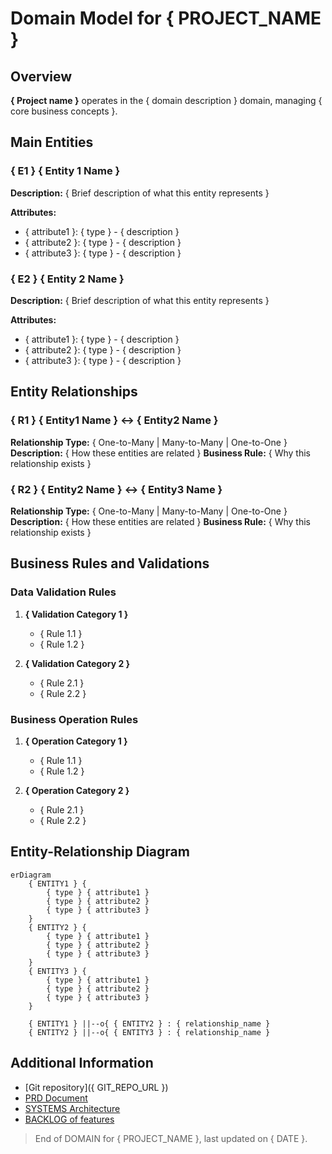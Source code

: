 # Domain Model for { PROJECT_NAME }

## Overview

<!-- Questions to consider:
 - What is the core business domain?
 - What are the main business processes?
 - What are the key business concepts? -->

**{ Project name }** operates in the { domain description } domain, managing { core business concepts }.

## Main Entities

<!-- Questions to consider:
- What are the main business objects in the system?
- What information does each entity need to store?
- What unique identifier does each entity have? -->

<!-- 
  Write between 3 and 6 main entities that represent the core business concepts.
  Use the format E1, E2, etc. to name each entity.
-->

### { E1 } { Entity 1 Name }

**Description:** { Brief description of what this entity represents }

**Attributes:**
- { attribute1 }: { type } - { description }
- { attribute2 }: { type } - { description }
- { attribute3 }: { type } - { description }

### { E2 } { Entity 2 Name }

**Description:** { Brief description of what this entity represents }

**Attributes:**
- { attribute1 }: { type } - { description }
- { attribute2 }: { type } - { description }
- { attribute3 }: { type } - { description }

## Entity Relationships

<!-- Questions to consider:
- How are the entities connected to each other?
- What are the cardinalities (one-to-one, one-to-many, many-to-many)?
- What are the foreign key relationships? -->

### { R1 } { Entity1 Name } ↔ { Entity2 Name }

**Relationship Type:** { One-to-Many | Many-to-Many | One-to-One }
**Description:** { How these entities are related }
**Business Rule:** { Why this relationship exists }

### { R2 } { Entity2 Name } ↔ { Entity3 Name }

**Relationship Type:** { One-to-Many | Many-to-Many | One-to-One }
**Description:** { How these entities are related }
**Business Rule:** { Why this relationship exists }

## Business Rules and Validations

<!-- Questions to consider:
- What constraints must be enforced?
- What business operations are allowed/forbidden?
- What data validation rules apply? -->

### Data Validation Rules

1. **{ Validation Category 1 }**
   - { Rule 1.1 }
   - { Rule 1.2 }

2. **{ Validation Category 2 }**
   - { Rule 2.1 }
   - { Rule 2.2 }

### Business Operation Rules

1. **{ Operation Category 1 }**
   - { Rule 1.1 }
   - { Rule 1.2 }

2. **{ Operation Category 2 }**
   - { Rule 2.1 }
   - { Rule 2.2 }

## Entity-Relationship Diagram

```mermaid
erDiagram
    { ENTITY1 } {
        { type } { attribute1 }
        { type } { attribute2 }
        { type } { attribute3 }
    }
    { ENTITY2 } {
        { type } { attribute1 }
        { type } { attribute2 }
        { type } { attribute3 }
    }
    { ENTITY3 } {
        { type } { attribute1 }
        { type } { attribute2 }
        { type } { attribute3 }
    }
    
    { ENTITY1 } ||--o{ { ENTITY2 } : { relationship_name }
    { ENTITY2 } ||--o{ { ENTITY3 } : { relationship_name }
```

## Additional Information

<!-- Add any additional information that is relevant to the domain -->

- [Git repository]({ GIT_REPO_URL })
- [PRD Document](./PRD.md)
- [SYSTEMS Architecture](./SYSTEMS.md)
- [BACKLOG of features](./BACKLOG.md)

> End of DOMAIN for { PROJECT_NAME }, last updated on { DATE }.